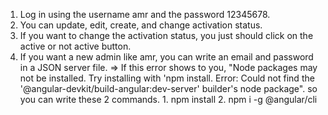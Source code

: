 1) Log in using the username amr and the password 12345678.
2) You can update, edit, create, and change activation status.
3) If you want to change the activation status, you just should click on the active or not active button.
4) If you want a new admin like amr, you can write an email and password in a JSON server file.
=> If this error shows to you, "Node packages may not be installed. Try installing with 'npm install.
Error: Could not find the '@angular-devkit/build-angular:dev-server' builder's node package". so you can write these 2 commands. 1. npm install 2. npm i -g @angular/cli
